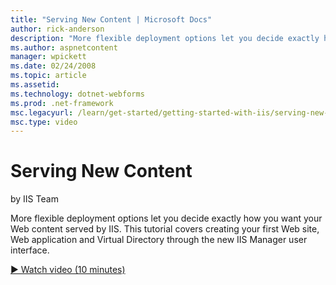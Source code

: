 ```yaml
---
title: "Serving New Content | Microsoft Docs"
author: rick-anderson
description: "More flexible deployment options let you decide exactly how you want your Web content served by IIS. This tutorial covers creating your first Web site, Web a..."
ms.author: aspnetcontent
manager: wpickett
ms.date: 02/24/2008
ms.topic: article
ms.assetid: 
ms.technology: dotnet-webforms
ms.prod: .net-framework
msc.legacyurl: /learn/get-started/getting-started-with-iis/serving-new-content
msc.type: video
---
```

Serving New Content
====================
by IIS Team

More flexible deployment options let you decide exactly how you want your Web content served by IIS. This tutorial covers creating your first Web site, Web application and Virtual Directory through the new IIS Manager user interface.

[&#9654; Watch video (10 minutes)](https://channel9.msdn.com/Blogs/ASP-NET-Site-Videos/serving-new-content)